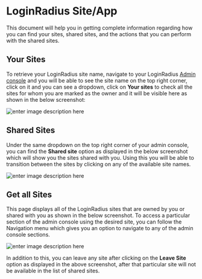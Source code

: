 # LoginRadius Site/App 

This document will help you in getting complete information regarding how you can find your sites, shared sites, and the actions that you can perform with the shared sites.


## Your Sites

To retrieve your LoginRadius site name, navigate to your LoginRadius [Admin console](https://adminconsole.loginradius.com/login) and you will be able to see the site name on the top right corner, click on it and you can see a dropdown, click on **Your sites** to check all the sites for whom you are marked as the owner and it will be visible here as shown in the below screenshot:

![enter image description here](https://apidocs.lrcontent.com/images/0_245025eeb0e50025295.95662964.png "Your Sites")

## Shared Sites
 
Under the same dropdown on the top right corner of your admin console, you can find the **Shared site** option as displayed in the below screenshot which will show you the sites shared with you. Using this you will be able to transition between the sites by clicking on any of the available site names.

![enter image description here](https://apidocs.lrcontent.com/images/1_171805eeb0f07b1b7e4.08913199.png "Shared Sites")

## Get all Sites

This page displays all of the LoginRadius sites that are owned by you or shared with you as shown in the below screenshot. To access a particular section of the admin console using the desired site, you can follow the Navigation menu which gives you an option to navigate to any of the admin console sections. 

![enter image description here](https://apidocs.lrcontent.com/images/1_156375eec6e7653c5d5.74344829.png "Get all Sites")

In addition to this, you can leave any site after clicking on the **Leave Site** option as displayed in the above screenshot, after that particular site will not be available in the list of shared sites.



